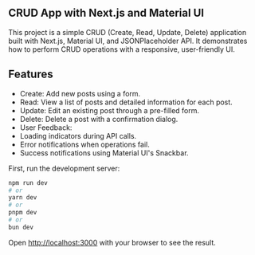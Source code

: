 ## CRUD App with Next.js and Material UI

This project is a simple CRUD (Create, Read, Update, Delete) application built with Next.js, Material UI, and JSONPlaceholder API. It demonstrates how to perform CRUD operations with a responsive, user-friendly UI.

## Features

- Create: Add new posts using a form.
- Read: View a list of posts and detailed information for each post.
- Update: Edit an existing post through a pre-filled form.
- Delete: Delete a post with a confirmation dialog.
- User Feedback:
- Loading indicators during API calls.
- Error notifications when operations fail.
- Success notifications using Material UI's Snackbar.

First, run the development server:

```bash
npm run dev
# or
yarn dev
# or
pnpm dev
# or
bun dev
```

Open [http://localhost:3000](http://localhost:3000) with your browser to see the result.
